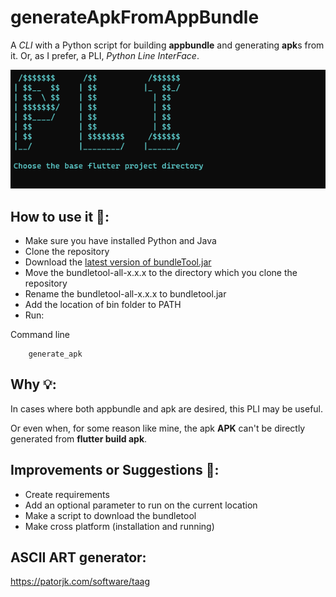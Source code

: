 # generateApkFromAppBundle
A *CLI* with a Python script for building **appbundle** and generating **apk**s from it.
Or, as I prefer, a PLI, *Python Line InterFace*.

![PLI](PLI.png)

## How to use it 🎯:
* Make sure you have installed Python and Java
* Clone the repository
* Download the [latest version of bundleTool.jar](https://github.com/google/bundletool/releases)
* Move the bundletool-all-x.x.x to the directory which you clone the repository
* Rename the bundletool-all-x.x.x to bundletool.jar
* Add the location of bin folder to PATH
* Run:

Command line
```
    generate_apk
```

## Why 💡:
In cases where both appbundle and apk are desired, this PLI may be useful.

Or even when, for some reason like mine, the apk **APK** can't be directly generated from **flutter build apk**.

## Improvements or Suggestions 🚀:
* Create requirements
* Add an optional parameter to run on the current location
* Make a script to download the bundletool
* Make cross platform (installation and running)

## ASCII ART generator:
https://patorjk.com/software/taag
